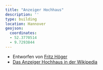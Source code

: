 ```yaml
---
title: "Anzeiger Hochhaus"
description: ''
type: building
location: Hannover
geojson:
  coordinates:
  - 52.3770514
  - 9.7293844
---
```


* Entworfen von [Fritz Höger](/tags/Fritz-Höger)
* [Das Anzeiger Hochhaus in der Wikipedia](https://de.wikipedia.org/wiki/Anzeiger-Hochhaus)
